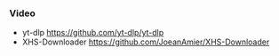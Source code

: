 ### Video

* yt-dlp https://github.com/yt-dlp/yt-dlp
* XHS-Downloader https://github.com/JoeanAmier/XHS-Downloader

